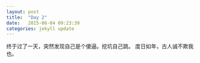 ```yaml
---
layout: post
title:  "Day 2"
date:   2015-06-04 09:23:39
categories: jekyll update
---
```


终于过了一天，突然发现自己是个傻逼。挖坑自己跳。
度日如年，古人诚不欺我也。
